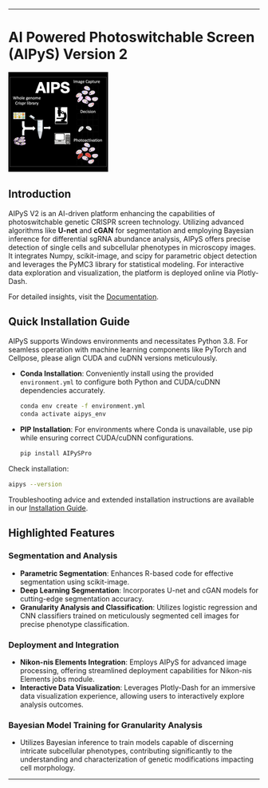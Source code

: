 
---

# AI Powered Photoswitchable Screen (AIPyS) Version 2

![AIPyS Logo](https://github.com/gkanfer/AI-PS/raw/master/logoAIPS.png)

## Introduction

AIPyS V2 is an AI-driven platform enhancing the capabilities of photoswitchable genetic CRISPR screen technology. Utilizing advanced algorithms like **U-net** and **cGAN** for segmentation and employing Bayesian inference for differential sgRNA abundance analysis, AIPyS offers precise detection of single cells and subcellular phenotypes in microscopy images. It integrates Numpy, scikit-image, and scipy for parametric object detection and leverages the PyMC3 library for statistical modeling. For interactive data exploration and visualization, the platform is deployed online via Plotly-Dash.

For detailed insights, visit the [Documentation](https://gkanfer.github.io/AIPyS/).

## Quick Installation Guide

AIPyS supports Windows environments and necessitates Python 3.8. For seamless operation with machine learning components like PyTorch and Cellpose, please align CUDA and cuDNN versions meticulously.

- **Conda Installation**: Conveniently install using the provided `environment.yml` to configure both Python and CUDA/cuDNN dependencies accurately.
    ```bash
    conda env create -f environment.yml
    conda activate aipys_env
    ```

- **PIP Installation**: For environments where Conda is unavailable, use pip while ensuring correct CUDA/cuDNN configurations.
    ```bash
    pip install AIPySPro
    ```

Check installation:
```bash
aipys --version
```

Troubleshooting advice and extended installation instructions are available in our [Installation Guide](#).

## Highlighted Features

### Segmentation and Analysis
- **Parametric Segmentation**: Enhances R-based code for effective segmentation using scikit-image.
- **Deep Learning Segmentation**: Incorporates U-net and cGAN models for cutting-edge segmentation accuracy.
- **Granularity Analysis and Classification**: Utilizes logistic regression and CNN classifiers trained on meticulously segmented cell images for precise phenotype classification.

### Deployment and Integration
- **Nikon-nis Elements Integration**: Employs AIPyS for advanced image processing, offering streamlined deployment capabilities for Nikon-nis Elements jobs module.
- **Interactive Data Visualization**: Leverages Plotly-Dash for an immersive data visualization experience, allowing users to interactively explore analysis outcomes.

### Bayesian Model Training for Granularity Analysis
- Utilizes Bayesian inference to train models capable of discerning intricate subcellular phenotypes, contributing significantly to the understanding and characterization of genetic modifications impacting cell morphology.

---